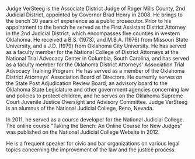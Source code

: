 ﻿---
fname: 'F'
lname: 'VerSteeg'
id: 988
published: False
layout: judge-bio
---
Judge VerSteeg is the Associate District Judge of Roger Mills County,
2nd Judicial District, appointed by Governor Brad Henry in 2008. He
brings to the bench 30 years of experience as a public prosecutor. Prior
to his appointment to the bench he served as the First Assistant
District Attorney in the 2nd Judicial District, which encompasses five
counties in western Oklahoma. He received a B.S. (1973), and M.B.A.
(1976) from Missouri State University, and a J.D. (1979) from Oklahoma
City University. He has served as a faculty member for the National
College of District Attorneys at the National Trial Advocacy Center in
Columbia, South Carolina, and has served as a faculty member for the
Oklahoma District Attorneys' Association Trial Advocacy Training
Program. He has served as a member of the Oklahoma District Attorneys'
Association Board of Directors. He currently serves on the State Post
Adjudication Review Board, an advisory board to the Oklahoma State
Legislature and other government agencies concerning law and policies to
protect children, and he serves on the Oklahoma Supreme Court Juvenile
Justice Oversight and Advisory Committee. Judge VerSteeg is an alumnus
of the National Judicial College, Reno, Nevada.

In 2011, he served as a course developer for the National Judicial
College. The online course "Taking the Bench: An Online Course for New
Judges" was published on the National Judicial College Website in 2012.

He is a frequent speaker for civic and bar organizations on various
legal topics concerning the improvement of the law and the justice
process.
